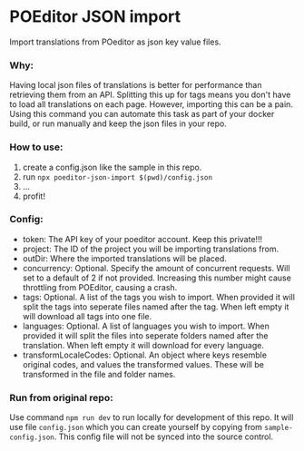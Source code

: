 # POEditor JSON import

Import translations from POeditor as json key value files.

### Why:

Having local json files of translations is better for performance than retrieving them from an API. Splitting this up for tags means you don't have to load all translations on each page. However, importing this can be a pain. Using this command you can automate this task as part of your docker build, or run manually and keep the json files in your repo.

### How to use:

1. create a config.json like the sample in this repo.
2. run `npx poeditor-json-import $(pwd)/config.json`
3. ...
4. profit!

### Config:

- token: The API key of your poeditor account. Keep this private!!!
- project: The ID of the project you will be importing translations from.
- outDir: Where the imported translations will be placed.
- concurrency: Optional. Specify the amount of concurrent requests. Will set to a default of 2 if not provided. Increasing this number might cause throttling from POEditor, causing a crash.
- tags: Optional. A list of the tags you wish to import. When provided it will split the tags into seperate files named after the tag. When left empty it will download all tags into one file.
- languages: Optional. A list of languages you wish to import. When provided it will split the files into seperate folders named after the translation. When left empty it will download for every language.
- transformLocaleCodes: Optional. An object where keys resemble original codes, and values the transformed values. These will be transformed in the file and folder names.

### Run from original repo:

Use command `npm run dev` to run locally for development of this repo. It will use file `config.json` which you can create yourself by copying from `sample-config.json`. This config file will not be synced into the source control.
